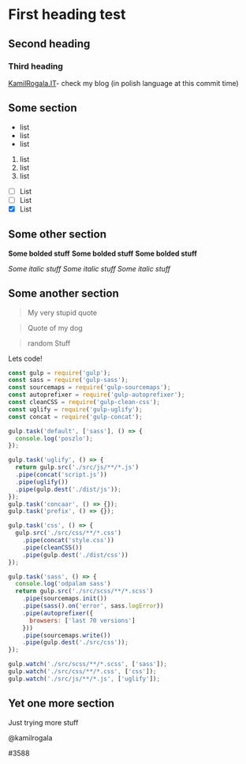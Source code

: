 # First heading test
## Second heading
### Third heading
[KamilRogala.IT](https://kamilrogala.it)- check my blog (in polish language at this commit time)

Some section
--------------------------------------

- list
- list
- list

1. list
2. list
3. list

- [ ] List
- [ ] List
- [x] List

Some other section
--------------------------------------
**Some bolded stuff**
**Some bolded stuff**
**Some bolded stuff**

_Some italic stuff_
_Some italic stuff_
_Some italic stuff_

Some another section
--------------------------------------

> My very stupid quote

> Quote of my dog

> random Stuff

Lets code!

```js
const gulp = require('gulp');
const sass = require('gulp-sass');
const sourcemaps = require('gulp-sourcemaps');
const autoprefixer = require('gulp-autoprefixer');
const cleanCSS = require('gulp-clean-css');
const uglify = require('gulp-uglify');
const concat = require('gulp-concat');

gulp.task('default', ['sass'], () => {
  console.log('poszlo');
});

gulp.task('uglify', () => {
  return gulp.src('./src/js/**/*.js')
  .pipe(concat('script.js'))
  .pipe(uglify())
  .pipe(gulp.dest('./dist/js'));
});
gulp.task('concaar', () => {});
gulp.task('prefix', () => {});

gulp.task('css', () => {
  gulp.src('./src/css/**/*.css')
    .pipe(concat('style.css'))
    .pipe(cleanCSS())
    .pipe(gulp.dest('./dist/css'))
});

gulp.task('sass', () => {
  console.log('odpalam sass')
  return gulp.src('./src/scss/**/*.scss')
    .pipe(sourcemaps.init())
    .pipe(sass().on('error', sass.logError))
    .pipe(autoprefixer({
      browsers: ['last 70 versions']
    }))
    .pipe(sourcemaps.write())
    .pipe(gulp.dest('./src/css'));
});

gulp.watch('./src/scss/**/*.scss', ['sass']);
gulp.watch('./src/css/**/*.css', ['css']);
gulp.watch('./src/js/**/*.js', ['uglify']);
```

Yet one more section
--------------------------------------

Just trying more stuff

@kamilrogala

#3588 